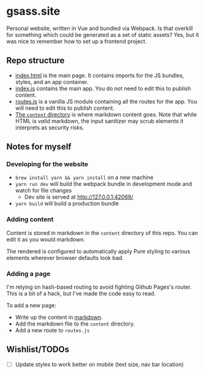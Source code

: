 # gsass.site
Personal website, written in Vue and bundled via Webpack. Is that overkill for something which could be generated as a set of static assets? Yes, but it was nice to remember how to set up a frontend project.

## Repo structure
- [index.html](./index.html) is the main page. It contains imports for the JS bundles, styles, and an app container.
- [index.js](./src/index.js) contains the main app. You do not need to edit this to publish content.
- [routes.js](./src/routes.js) is a vanilla JS module containing all the routes for the app. You will need to edit this to publish content.
- [The `content` directory](./content) is where markdown content goes. Note that while HTML is _valid_ markdown, the input sanitizer may scrub elements it interprets as security risks.

## Notes for myself

### Developing for the website
- `brew install yarn && yarn install` on a new machine
- `yarn run dev` will build the webpack bundle in development mode and watch for file changes
  - Dev site is served at http://127.0.0.1:42069/
- `yarn build` will build a production bundle

### Adding content
Content is stored in markdown in the `content` directory of this repo. You can edit it as you would markdown.

The rendered is configured to automatically apply Pure styling to various elements wherever browser defaults look bad.

### Adding a page
I'm relying on hash-based routing to avoid fighting Github Pages's router. This is a bit of a hack, but I've made the code easy to read.

To add a new page:
- Write up the content in [markdown](https://github.com/adam-p/markdown-here/wiki/Markdown-Cheatsheet).
- Add the markdown file to the `content` directory.
- Add a new route to `routes.js`

## Wishlist/TODOs
- [ ] Update styles to work better on mobile (text size, nav bar location)

